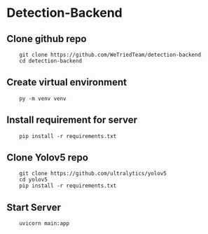 # Detection-Backend
## Clone github repo
```
    git clone https://github.com/WeTriedTeam/detection-backend
    cd detection-backend
```

## Create virtual environment
```
    py -m venv venv
```

## Install requirement for server
```
    pip install -r requirements.txt
```

## Clone Yolov5 repo
```
    git clone https://github.com/ultralytics/yolov5
    cd yolov5
    pip install -r requirements.txt
```

## Start Server
```
    uvicorn main:app
```
